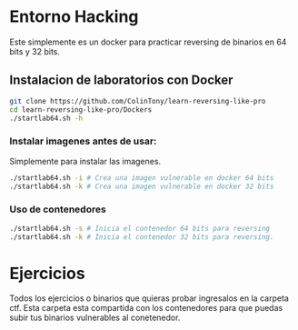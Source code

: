 # Entorno Hacking

Este simplemente es un docker para practicar reversing de binarios en 64 bits y 32 bits.


## Instalacion de laboratorios con Docker

```bash
git clone https://github.com/ColinTony/learn-reversing-like-pro
cd learn-reversing-like-pro/Dockers
./startlab64.sh -h
```
### Instalar imagenes antes de usar:
Simplemente para instalar las imagenes.
```bash
./startlab64.sh -i # Crea una imagen vulnerable en docker 64 bits
./startlab64.sh -k # Crea una imagen vulnerable en docker 32 bits
```

### Uso de contenedores
```bash
./startlab64.sh -s # Inicia el contenedor 64 bits para reversing
./startlab64.sh -k # Inicia el contenedor 32 bits para reversing.
```

# Ejercicios

Todos los ejercicios o binarios que quieras probar ingresalos en la carpeta ctf.
Esta carpeta esta compartida con los contenedores para que puedas subir tus binarios vulnerables al conetenedor.
